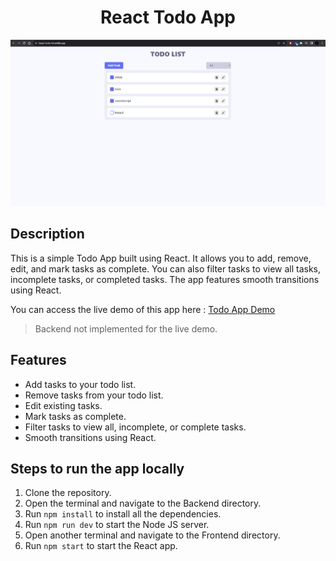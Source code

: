 <center><h1>React Todo App</h1></center>

![App Screenshot](website-ss.png)

## Description

This is a simple Todo App built using React. It allows you to add, remove, edit, and mark tasks as complete. You can also filter tasks to view all tasks, incomplete tasks, or completed tasks. The app features smooth transitions using React.

You can access the live demo of this app here : [Todo App Demo](https://tanjot-todo-list.netlify.app/)

> Backend not implemented for the live demo.

## Features

- Add tasks to your todo list.
- Remove tasks from your todo list.
- Edit existing tasks.
- Mark tasks as complete.
- Filter tasks to view all, incomplete, or complete tasks.
- Smooth transitions using React.

## Steps to run the app locally

1. Clone the repository.
2. Open the terminal and navigate to the Backend directory.
3. Run `npm install` to install all the dependencies.
4. Run `npm run dev` to start the Node JS server.
5. Open another terminal and navigate to the Frontend directory.
6. Run `npm start` to start the React app.
